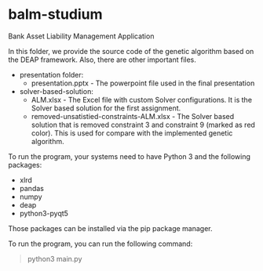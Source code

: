 # balm-studium
Bank Asset Liability Management Application

In this folder, we provide the source code of the genetic algorithm based on the DEAP framework.
Also, there are other important files.
* presentation folder:
    * presentation.pptx - The powerpoint file used in the final presentation
* solver-based-solution:
    * ALM.xlsx - The Excel file with custom Solver configurations. It is the Solver based solution for the first assignment.
    * removed-unsatistied-constraints-ALM.xlsx - The Solver based solution that is removed constraint 3 and constraint 9 (marked as red color). This is used for compare with the implemented genetic algorithm.


To run the program, your systems need to have Python 3 and the following packages:
* xlrd
* pandas
* numpy
* deap
* python3-pyqt5

Those packages can be installed via the pip package manager.

To run the program, you can run the following command:
> python3 main.py